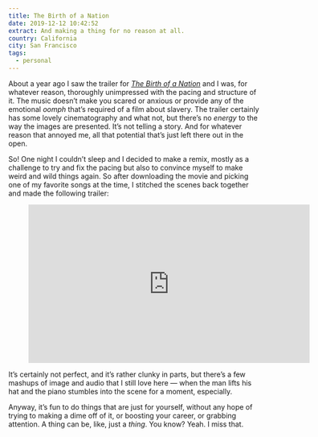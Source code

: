 ```yaml
---
title: The Birth of a Nation
date: 2019-12-12 10:42:52
extract: And making a thing for no reason at all.
country: California
city: San Francisco
tags:
  - personal
---
```


About a year ago I saw the trailer for [_The Birth of a Nation_](https://www.youtube.com/watch?v=i18z1EQCoyg) and I was, for whatever reason, thoroughly unimpressed with the pacing and structure of it. The music doesn’t make you scared or anxious or provide any of the emotional _oomph_ that’s required of a film about slavery. The trailer certainly has some lovely cinematography and what not, but there’s no _energy_ to the way the images are presented. It’s not telling a story. And for whatever reason that annoyed me, all that potential that’s just left there out in the open.

So! One night I couldn’t sleep and I decided to make a remix, mostly as a challenge to try and fix the pacing but also to convince myself to make weird and wild things again. So after downloading the movie and picking one of my favorite songs at the time, I stitched the scenes back together and made the following trailer:

<div class="m-wrapper--full">
  <figure class="m-wrapper--unpadded">
<iframe width="560" height="315" src="https://www.youtube.com/embed/vcmprGTaTrg" frameborder="0" allow="accelerometer; autoplay; encrypted-media; gyroscope; picture-in-picture" allowfullscreen></iframe>
</figure>
</div>

It’s certainly not perfect, and it’s rather clunky in parts, but there’s a few mashups of image and audio that I still love here — when the man lifts his hat and the piano stumbles into the scene for a moment, especially.

Anyway, it’s fun to do things that are just for yourself, without any hope of trying to making a dime off of it, or boosting your career, or grabbing attention. A thing can be, like, just a _thing_. You know? Yeah. I miss that.
